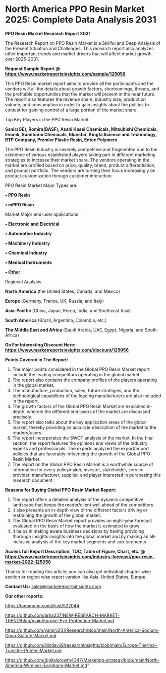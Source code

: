 # North America PPO Resin Market 2025: Complete Data Analysis 2031

<strong>PPO Resin Market Research Report 2031</strong>

The Research Report on PPO Resin Market is a Skillful and Deep Analysis of the Present Situation and Challenges. This research report also analyzes other important trends and market drivers that will affect market growth over 2025-2031.

<strong>Request Sample Report @ <a href=https://www.marketreportsinsights.com/sample/125056>https://www.marketreportsinsights.com/sample/125056</a></strong>

This PPO Resin market report aims to provide all the participants and the vendors will all the details about growth factors, shortcomings, threats, and the profitable opportunities that the market will present in the near future. The report also features the revenue share, industry size, production volume, and consumption in order to gain insights about the politics to contest for gaining control of a large portion of the market share.

Top Key Players in the PPO Resin Market:

<strong>Sanic(GE), Romira(BASF), Asahi Kasei Chemicals, Mitsubishi Chemicals, Evonik, Sumitomo Chemicals, Bluestar, Kingfa Science and Technology, RTP Company, Premier Plastic Resin, Entec Polymers</strong>

The PPO Resin Industry is severely competitive and fragmented due to the existence of various established players taking part in different marketing strategies to increase their market share. The vendors operating in the market are profiled based on price, quality, brand, product differentiation, and product portfolio. The vendors are turning their focus increasingly on product customization through customer interaction.

PPO Resin Market Major Types are:

<strong>• PPO Resin

• mPPO Resin</strong>

Market Major end-user applications :

<strong>• Electronic and Electrical

• Automotive Industry

• Machinery Industry

• Chemical Industry

• Medical Instruments

• Other</strong>

Regional Analysis

</u><strong><b>North America</b></strong> (the United States, Canada, and Mexico)

<strong><b>Europe </b></strong>(Germany, France, UK, Russia, and Italy)

<strong><b>Asia-Pacific</b></strong> (China, Japan, Korea, India, and Southeast Asia)

<strong><b>South America</b></strong> (Brazil, Argentina, Colombia, etc.)

<strong><b>The Middle East and Africa</b></strong> (Saudi Arabia, UAE, Egypt, Nigeria, and South Africa)

<strong>Go For Interesting Discount Here: <a href=https://www.marketreportsinsights.com/discount/125056>https://www.marketreportsinsights.com/discount/125056</a></strong>

<strong>Points Covered in The Report:</strong>
<ol>
  <li>The major points considered in the Global PPO Resin Market report include the leading competitors operating in the global market.</li>
  <li>The report also contains the company profiles of the players operating in the global market.</li>
  <li>The manufacture, production, sales, future strategies, and the technological capabilities of the leading manufacturers are also included in the report.</li>
  <li>The growth factors of the Global PPO Resin Market are explained in-depth, wherein the different end-users of the market are discussed precisely.</li>
  <li>The report also talks about the key application areas of the global market, thereby providing an accurate description of the market to the readers/users.</li>
  <li>The report incorporates the SWOT analysis of the market. In the final section, the report features the opinions and views of the industry experts and professionals. The experts analyzed the export/import policies that are favorably influencing the growth of the Global PPO Resin Market.</li>
  <li>The report on the Global PPO Resin Market is a worthwhile source of information for every policymaker, investor, stakeholder, service provider, manufacturer, supplier, and player interested in purchasing this research document.</li>
</ol>
<strong>Reasons for Buying Global PPO Resin Market Report:</strong>

<ol>
  <li>The report offers a detailed analysis of the dynamic competitive landscape that keeps the reader/client well ahead of the competitors.</li>
  <li>It also presents an in-depth view of the different factors driving or restraining the growth of the global market.</li>
  <li>The Global PPO Resin Market report provides an eight-year forecast evaluated on the basis of how the market is estimated to grow.</li>
  <li>It helps in making aware business decisions by having providing thorough insights insights into the global market and by making an all-inclusive analysis of the key market segments and sub-segments.</li>
</ol>
<strong>Access full Report Description, TOC, Table of Figure, Chart, etc. @ <a href=https://www.marketreportsinsights.com/industry-forecast/ppo-resin-market-2022-125056>https://www.marketreportsinsights.com/industry-forecast/ppo-resin-market-2022-125056</a></strong>


Thanks for reading this article; you can also get individual chapter wise section or region wise report version like Asia, United States, Europe.

<strong>Contact Us:</strong>
sales@marketreportsinsights.com

<strong>Our other reports:</strong>

<a href=https://tanomuno.com/illust/522044>https://tanomuno.com/illust/522044</a>

<a href=https://github.com/arha237/NEW-RESEARCH-MARKET-TREND/blob/main/Europe-Eye-Protection-Market.md>https://github.com/arha237/NEW-RESEARCH-MARKET-TREND/blob/main/Europe-Eye-Protection-Market.md</a>

<a href=https://github.com/yamini231/Research/blob/main/North-America-Sodium-Coco-Sulfate-Market.md>https://github.com/yamini231/Research/blob/main/North-America-Sodium-Coco-Sulfate-Market.md</a>

<a href=https://github.com/Hindavii9/researchinsights/blob/main/Europe-Thermal-Transfer-Printer-Market.md>https://github.com/Hindavii9/researchinsights/blob/main/Europe-Thermal-Transfer-Printer-Market.md</a>

<a href=https://github.com/digitalgrowth4347/Marketing-strategy/blob/main/North-America-Wireless-Earphone-Market.md>https://github.com/digitalgrowth4347/Marketing-strategy/blob/main/North-America-Wireless-Earphone-Market.md</a>"
